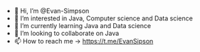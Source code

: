 - 👋 Hi, I’m @Evan-Simpson
- 👀 I’m interested in Java, Computer science and Data science
- 🌱 I’m currently learning Java and Data science
- 💞️ I’m looking to collaborate on Java
- 📫 How to reach me → https://t.me/EvanSipson

<!---
Evan-Simpson/Evan-Simpson is a ✨ special ✨ repository because its `README.md` (this file) appears on your GitHub profile.
You can click the Preview link to take a look at your changes.
--->
